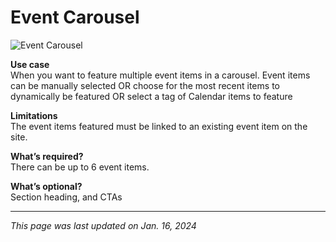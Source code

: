 # Event Carousel

![Event Carousel](/img/Event_Carousel.png)

**Use case**<br>
When you want to feature multiple event items in a carousel. Event items can be manually selected OR choose for the most recent items to dynamically be featured  OR select a tag of Calendar items to feature

**Limitations**<br>
The event items featured must be linked to an existing event item on the site. 

**What’s required?**<br>
There can be up to 6 event items. 

**What’s optional?**<br>
Section heading, and CTAs

***

*This page was last updated on Jan. 16, 2024*